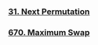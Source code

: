 ### [31. Next Permutation](https://leetcode.com/problems/next-permutation/)
### [670. Maximum Swap](https://leetcode.com/problems/maximum-swap/)

